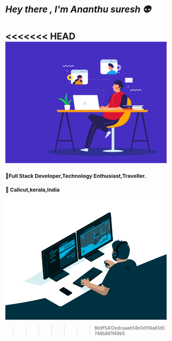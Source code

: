 # ***Hey there , I'm Ananthu suresh 👽***

<<<<<<< HEAD
![gify](gify.gif)
=======
### 📌Full Stack Developer,Technology Enthusiast,Traveller.
  ### 📍 Calicut,kerala,India

![giphy](giphy.gif)
>>>>>>> 8b9f5412edcaaeb14b0d116a61d0748b861f49b5
